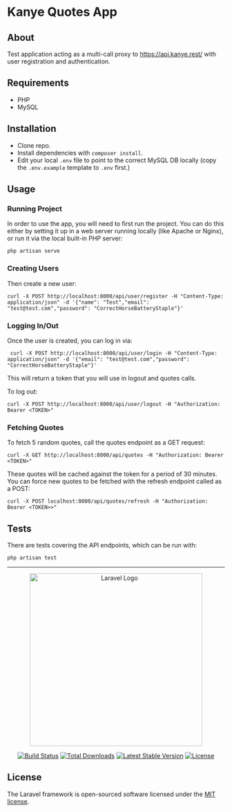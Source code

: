 # Kanye Quotes App

## About

Test application acting as a multi-call proxy to https://api.kanye.rest/ with user registration and authentication.

## Requirements

* PHP
* MySQL

## Installation

* Clone repo.
* Install dependencies with `composer install`.
* Edit your local `.env` file to point to the correct MySQL DB locally (copy the `.env.example` template to `.env` first.)

## Usage

### Running Project

In order to use the app, you will need to first run the project. You can do this either by setting it up in  a web server running locally (like Apache or Nginx), or run it via the local built-in PHP server:

```
php artisan serve
```

### Creating Users

Then create a new user:

```
curl -X POST http://localhost:8000/api/user/register -H "Content-Type: application/json" -d '{"name": "Test","email": "test@test.com","password": "CorrectHorseBatteryStaple"}'
```

### Logging In/Out

Once the user is created, you can log in via:

```
 curl -X POST http://localhost:8000/api/user/login -H "Content-Type: application/json" -d '{"email": "test@test.com","password": "CorrectHorseBatteryStaple"}'
```

This will return a token that you will use in logout and quotes calls.

To log out:

```
curl -X POST http://localhost:8000/api/user/logout -H "Authorization: Bearer <TOKEN>"
```

### Fetching Quotes

To fetch 5 random quotes, call the quotes endpoint as a GET request:

```
curl -X GET http://localhost:8000/api/quotes -H "Authorization: Bearer <TOKEN>"
```

These quotes will be cached against the token for a period of 30 minutes. You can force new quotes to be fetched with the refresh endpoint called as a POST:

```
curl -X POST localhost:8000/api/quotes/refresh -H "Authorization: Bearer <TOKEN>>"
```

## Tests

There are tests covering the API endpoints, which can be run with:

```
php artisan test
```

---

<p align="center"><a href="https://laravel.com" target="_blank"><img src="https://raw.githubusercontent.com/laravel/art/master/logo-lockup/5%20SVG/2%20CMYK/1%20Full%20Color/laravel-logolockup-cmyk-red.svg" width="400" alt="Laravel Logo"></a></p>

<p align="center">
<a href="https://github.com/laravel/framework/actions"><img src="https://github.com/laravel/framework/workflows/tests/badge.svg" alt="Build Status"></a>
<a href="https://packagist.org/packages/laravel/framework"><img src="https://img.shields.io/packagist/dt/laravel/framework" alt="Total Downloads"></a>
<a href="https://packagist.org/packages/laravel/framework"><img src="https://img.shields.io/packagist/v/laravel/framework" alt="Latest Stable Version"></a>
<a href="https://packagist.org/packages/laravel/framework"><img src="https://img.shields.io/packagist/l/laravel/framework" alt="License"></a>
</p>

## License

The Laravel framework is open-sourced software licensed under the [MIT license](https://opensource.org/licenses/MIT).
